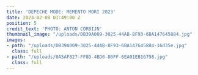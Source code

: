```yaml
---
title: 'DEPECHE MODE: MEMENTO MORI 2023'
date: 2023-02-08 01:49:00 Z
position: 5
credit_text: 'PHOTO: ANTON CORBIJN'
thumbnail_image: "/uploads/DB39A009-3025-44AB-8F93-6BA147645884.jpg"
images:
- path: "/uploads/DB39A009-3025-44AB-8F93-6BA147645884-16d35e.jpg"
  class: full
- path: "/uploads/0A5AF827-FF8D-4BD0-80FF-6EA01EB16798.jpg"
  class: full
---
```


